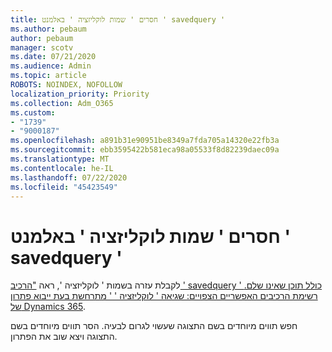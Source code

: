 ```yaml
---
title: חסרים ' שמות לוקליזציה ' באלמנט ' savedquery '
ms.author: pebaum
author: pebaum
manager: scotv
ms.date: 07/21/2020
ms.audience: Admin
ms.topic: article
ROBOTS: NOINDEX, NOFOLLOW
localization_priority: Priority
ms.collection: Adm_O365
ms.custom:
- "1739"
- "9000187"
ms.openlocfilehash: a891b31e90951be8349a7fda705a14320e22fb3a
ms.sourcegitcommit: ebb3595422b581eca98a05533f8d82239daec09a
ms.translationtype: MT
ms.contentlocale: he-IL
ms.lasthandoff: 07/22/2020
ms.locfileid: "45423549"
---
```

# <a name="missing-localizednames-in-element-savedquery"></a>חסרים ' שמות לוקליזציה ' באלמנט ' savedquery '

לקבלת עזרה בשמות ' לוקליזציה ', ראה ["הרכיב ' savedquery ' כולל תוכן שאינו שלם. רשימת הרכיבים האפשריים הצפויים: שגיאה ' לוקליזציה ' ' מתרחשת בעת ייבוא פתרון של Dynamics 365](https://support.microsoft.com/help/4463330/the-element-savedquery-has-incomplete-content-list-of-possible-element).

חפש תווים מיוחדים בשם התצוגה שעשוי לגרום לבעיה. הסר תווים מיוחדים בשם התצוגה ויצא שוב את הפתרון.